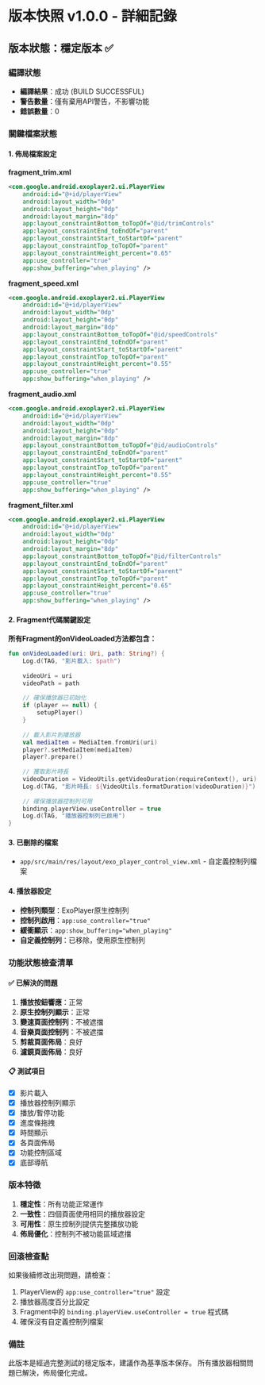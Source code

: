 # 版本快照 v1.0.0 - 詳細記錄

## 版本狀態：穩定版本 ✅

### 編譯狀態
- **編譯結果**：成功 (BUILD SUCCESSFUL)
- **警告數量**：僅有棄用API警告，不影響功能
- **錯誤數量**：0

### 關鍵檔案狀態

#### 1. 佈局檔案設定

**fragment_trim.xml**
```xml
<com.google.android.exoplayer2.ui.PlayerView
    android:id="@+id/playerView"
    android:layout_width="0dp"
    android:layout_height="0dp"
    android:layout_margin="8dp"
    app:layout_constraintBottom_toTopOf="@id/trimControls"
    app:layout_constraintEnd_toEndOf="parent"
    app:layout_constraintStart_toStartOf="parent"
    app:layout_constraintTop_toTopOf="parent"
    app:layout_constraintHeight_percent="0.65"
    app:use_controller="true"
    app:show_buffering="when_playing" />
```

**fragment_speed.xml**
```xml
<com.google.android.exoplayer2.ui.PlayerView
    android:id="@+id/playerView"
    android:layout_width="0dp"
    android:layout_height="0dp"
    android:layout_margin="8dp"
    app:layout_constraintBottom_toTopOf="@id/speedControls"
    app:layout_constraintEnd_toEndOf="parent"
    app:layout_constraintStart_toStartOf="parent"
    app:layout_constraintTop_toTopOf="parent"
    app:layout_constraintHeight_percent="0.55"
    app:use_controller="true"
    app:show_buffering="when_playing" />
```

**fragment_audio.xml**
```xml
<com.google.android.exoplayer2.ui.PlayerView
    android:id="@+id/playerView"
    android:layout_width="0dp"
    android:layout_height="0dp"
    android:layout_margin="8dp"
    app:layout_constraintBottom_toTopOf="@id/audioControls"
    app:layout_constraintEnd_toEndOf="parent"
    app:layout_constraintStart_toStartOf="parent"
    app:layout_constraintTop_toTopOf="parent"
    app:layout_constraintHeight_percent="0.55"
    app:use_controller="true"
    app:show_buffering="when_playing" />
```

**fragment_filter.xml**
```xml
<com.google.android.exoplayer2.ui.PlayerView
    android:id="@+id/playerView"
    android:layout_width="0dp"
    android:layout_height="0dp"
    android:layout_margin="8dp"
    app:layout_constraintBottom_toTopOf="@id/filterControls"
    app:layout_constraintEnd_toEndOf="parent"
    app:layout_constraintStart_toStartOf="parent"
    app:layout_constraintTop_toTopOf="parent"
    app:layout_constraintHeight_percent="0.65"
    app:use_controller="true"
    app:show_buffering="when_playing" />
```

#### 2. Fragment代碼關鍵設定

**所有Fragment的onVideoLoaded方法都包含：**
```kotlin
fun onVideoLoaded(uri: Uri, path: String?) {
    Log.d(TAG, "影片載入: $path")
    
    videoUri = uri
    videoPath = path
    
    // 確保播放器已初始化
    if (player == null) {
        setupPlayer()
    }
    
    // 載入影片到播放器
    val mediaItem = MediaItem.fromUri(uri)
    player?.setMediaItem(mediaItem)
    player?.prepare()
    
    // 獲取影片時長
    videoDuration = VideoUtils.getVideoDuration(requireContext(), uri)
    Log.d(TAG, "影片時長: ${VideoUtils.formatDuration(videoDuration)}")
    
    // 確保播放器控制列可用
    binding.playerView.useController = true
    Log.d(TAG, "播放器控制列已啟用")
}
```

#### 3. 已刪除的檔案
- `app/src/main/res/layout/exo_player_control_view.xml` - 自定義控制列檔案

#### 4. 播放器設定
- **控制列類型**：ExoPlayer原生控制列
- **控制列啟用**：`app:use_controller="true"`
- **緩衝顯示**：`app:show_buffering="when_playing"`
- **自定義控制列**：已移除，使用原生控制列

### 功能狀態檢查清單

#### ✅ 已解決的問題
1. **播放按鈕響應**：正常
2. **原生控制列顯示**：正常
3. **變速頁面控制列**：不被遮擋
4. **音樂頁面控制列**：不被遮擋
5. **剪裁頁面佈局**：良好
6. **濾鏡頁面佈局**：良好

#### 📋 測試項目
- [x] 影片載入
- [x] 播放器控制列顯示
- [x] 播放/暫停功能
- [x] 進度條拖拽
- [x] 時間顯示
- [x] 各頁面佈局
- [x] 功能控制區域
- [x] 底部導航

### 版本特徵
1. **穩定性**：所有功能正常運作
2. **一致性**：四個頁面使用相同的播放器設定
3. **可用性**：原生控制列提供完整播放功能
4. **佈局優化**：控制列不被功能區域遮擋

### 回滾檢查點
如果後續修改出現問題，請檢查：
1. PlayerView的 `app:use_controller="true"` 設定
2. 播放器高度百分比設定
3. Fragment中的 `binding.playerView.useController = true` 程式碼
4. 確保沒有自定義控制列檔案

### 備註
此版本是經過完整測試的穩定版本，建議作為基準版本保存。
所有播放器相關問題已解決，佈局優化完成。
